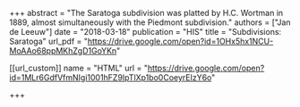 +++
abstract = "The Saratoga subdivision was platted by H.C. Wortman in 1889, almost simultaneously with the Piedmont subdivision."
authors = ["Jan de Leeuw"]
date = "2018-03-18"
publication = "HIS"
title = "Subdivisions: Saratoga"
url_pdf = "https://drive.google.com/open?id=1OHx5hx1NCU-MoAAo68ppMKhZgD1GoYKn"


[[url_custom]]
name = "HTML"
url = "https://drive.google.com/open?id=1MLr6GdfVfmNIgi1001hFZ9IpTlXp1bo0CoeyrEIzY6o"

+++

